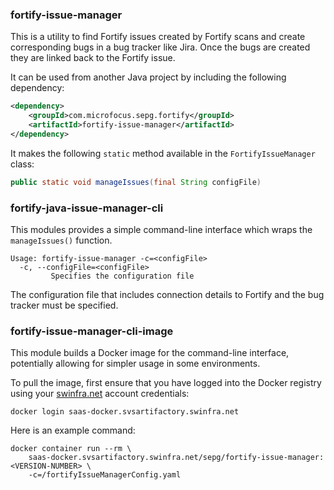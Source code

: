 ### fortify-issue-manager
This is a utility to find Fortify issues created by Fortify scans and create corresponding bugs in a bug tracker like Jira. Once the bugs are created they are linked back to the Fortify issue.

It can be used from another Java project by including the following dependency:

```xml
<dependency>
    <groupId>com.microfocus.sepg.fortify</groupId>
    <artifactId>fortify-issue-manager</artifactId>
</dependency>
```

It makes the following `static` method available in the `FortifyIssueManager` class:

```java
public static void manageIssues(final String configFile)
```

### fortify-java-issue-manager-cli

This modules provides a simple command-line interface which wraps the `manageIssues()` function.

    Usage: fortify-issue-manager -c=<configFile>
      -c, --configFile=<configFile>
             Specifies the configuration file

The configuration file that includes connection details to Fortify and the bug tracker must be specified.

### fortify-issue-manager-cli-image
This module builds a Docker image for the command-line interface, potentially allowing for simpler usage in some environments.

To pull the image, first ensure that you have logged into the Docker registry using your [swinfra.net](http://domaininfo.swinfra.net/) account credentials:

```
docker login saas-docker.svsartifactory.swinfra.net
```

Here is an example command:

```
docker container run --rm \
    saas-docker.svsartifactory.swinfra.net/sepg/fortify-issue-manager:<VERSION-NUMBER> \
    -c=/fortifyIssueManagerConfig.yaml
```
